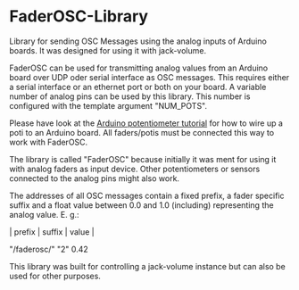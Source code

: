 FaderOSC-Library
================

Library for sending OSC Messages using the analog inputs of Arduino boards.
It was designed for using it with jack-volume.

FaderOSC can be used for transmitting analog values from an Arduino board
over UDP oder serial interface as OSC messages. This requires either a serial
interface or an ethernet port or both on your board. A variable number of
analog pins can be used by this library. This number is configured with the
template argument "NUM_POTS".

Please have look at the [Arduino potentiometer tutorial](http://www.arduino.cc/en/Tutorial/Potentiometer "Arduino - Potentiometer") for how to wire up a poti to an Arduino board.
All faders/potis must be connected this way to work with FaderOSC.

The library is called "FaderOSC" because initially it was ment for using it with
analog faders as input device. Other potentiometers or sensors connected to the
analog pins might also work.

The addresses of all OSC messages contain a fixed prefix, a fader specific
suffix and a float value between 0.0 and 1.0 (including) representing the
analog value. E. g.:

|  prefix   | suffix | value |

"/faderosc/"   "2"      0.42

This library was built for controlling a jack-volume instance but can also be
used for other purposes.
